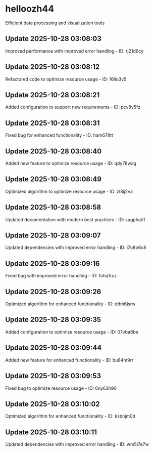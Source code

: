 # helloozh44
Efficient data processing and visualization tools

## Update 2025-10-28 03:08:03
Improved performance with improved error handling - ID: rj21d6cy


## Update 2025-10-28 03:08:12
Refactored code to optimize resource usage - ID: 16llo3v5


## Update 2025-10-28 03:08:21
Added configuration to support new requirements - ID: pcv8v5fz


## Update 2025-10-28 03:08:31
Fixed bug for enhanced functionality - ID: ham678tt


## Update 2025-10-28 03:08:40
Added new feature to optimize resource usage - ID: qdy78wag


## Update 2025-10-28 03:08:49
Optimized algorithm to optimize resource usage - ID: zl8ij2va


## Update 2025-10-28 03:08:58
Updated documentation with modern best practices - ID: sugphak1


## Update 2025-10-28 03:09:07
Updated dependencies with improved error handling - ID: l7u8o6c8


## Update 2025-10-28 03:09:16
Fixed bug with improved error handling - ID: 1ohq1ruz


## Update 2025-10-28 03:09:26
Optimized algorithm for enhanced functionality - ID: ddm6jsrw


## Update 2025-10-28 03:09:35
Added configuration to optimize resource usage - ID: 07vba6be


## Update 2025-10-28 03:09:44
Added new feature for enhanced functionality - ID: bu84m9rr


## Update 2025-10-28 03:09:53
Fixed bug to optimize resource usage - ID: 6ny63h90


## Update 2025-10-28 03:10:02
Optimized algorithm for enhanced functionality - ID: ksbnjm0d


## Update 2025-10-28 03:10:11
Updated dependencies with improved error handling - ID: wm5l7e7w

